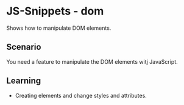 # JS-Snippets - dom
Shows how to manipulate DOM elements.

## Scenario
You need a feature to manipulate the DOM elements witj JavaScript.

## Learning
- Creating elements and change styles and attributes.